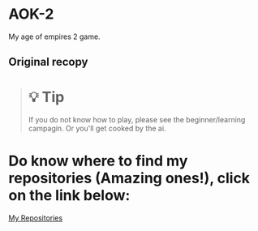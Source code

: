 AOK-2
===================

My age of empires 2 game.

Original recopy
---------------

> :bulb: Tip
> ==========
> If you do not know how to play, please see the beginner/learning campagin.
> Or you'll get cooked by the ai.

Do know where to find my repositories (Amazing ones!), click on the link below:
===============================================================================

<a href="https://github.com/KavRom">My Repositories</a>
